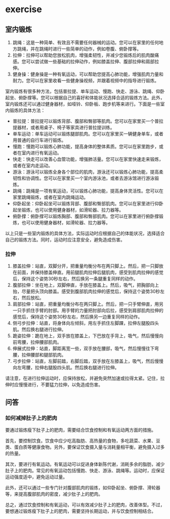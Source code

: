 # exercise

## 室内锻炼

1. 跳绳：这是一种简单、有效且不需要任何器械的运动。您可以在家里的任何地方跳绳，并在跳绳时进行一些简单的动作，例如卷腹、俯卧撑等。
2. 拉伸：拉伸可以帮助您放松肌肉，增强柔韧性，并减少您锻炼后的肌肉酸痛感。您可以尝试做一些基础的拉伸动作，例如膝盖拉伸、腹部拉伸和肩部拉伸。
3. 健身操：健身操是一种有氧运动，可以帮助您提高心肺功能，增强肌肉力量和耐力。您可以在家里收看一些健身操视频，并跟着视频中的指导进行锻炼。

室内锻炼有很多种方法，包括普拉提、单车运动、慢跑、快走、游泳、跳绳、仰卧起坐、俯卧撑等。您可以根据自己的喜好和体能状况选择合适的锻炼方法。此外，室内锻炼还可以通过健身器材，如哑铃、仰卧板、跑步机等来进行。下面是一些室内锻炼的具体方法：

- 普拉提：普拉提可以锻炼背部、腹部和臀部等肌肉。您可以在家里买一个普拉提器材，或者用桌子、椅子等家具进行普拉提训练。
- 单车运动：单车运动可以锻炼腿部肌肉。您可以在家里买一辆健身单车，或者用普通的自行车进行锻炼。
- 慢跑：慢跑可以锻炼心肺功能，提高身体的整体素质。您可以在家里跑步，或者在室内进行有氧运动。
- 快走：快走可以改善心血管功能，增强肺活量。您可以在家里快速走来锻炼，或者在室内走运动。
- 游泳：游泳可以锻炼全身各个部位的肌肉，游泳还可以锻炼心肺功能，提高柔韧性和协调性。您可以在家里买一个室内游泳池，或者去游泳馆进行游泳锻炼。
- 跳绳：跳绳是一项有氧运动，可以锻炼心肺功能，提高身体灵活性。您可以在家里跳绳锻炼，或者在室内跳绳运动。
- 仰卧起坐：仰卧起坐可以锻炼背部、腹部和臀部肌肉。您可以在家里进行仰卧起坐锻炼，也可以使用健身器材，如滑轮器、拉力器等。
- 俯卧撑：俯卧撑可以锻炼胸部、腹部和臀部肌肉。您可以在家里进行俯卧撑锻炼，也可以使用健身器材，如滑轮器、拉力器等。

以上只是一些室内锻炼的具体方法，实际运动时应根据自己的体能状况，选择适合自己的锻炼方法。同时，运动时应注意安全，避免造成伤害。

### 拉伸

1. 膝盖拉伸：站直，双脚分开，把重量均衡分布在两只脚上。然后，把一只脚放在前面，并保持膝盖伸直。用前腿肌肉拉伸后腿肌肉，感受到肌肉拉伸的感觉后，保持这个姿势30秒左右，然后换另一条腿重复同样的动作。
2. 腹部拉伸：坐在地上，双脚伸直，手放在膝盖上。然后，吸气，把胸部向上抬，尽量把头顶向膝盖。感受到腹部肌肉拉伸的感觉后，保持这个姿势30秒左右，然后放松。
3. 肩部拉伸：站直，把重量均衡分布在两只脚上。然后，把一只手臂伸直，用另一只手抓住手臂的肘部。用手臂的力量把肘部向后拉，感受到肩部肌肉拉伸的感觉后，保持这个姿势30秒左右，然后换另一边重复同样的动作。
4. 侧弓步拉伸：站直，将身体向左倾斜，用左手抓住左脚踝，拉伸左腿股四头肌。然后换右腿进行拉伸。
5. 跪姿拉伸：跪在地上，双手放在膝盖上，下巴放在手背上，吸气，然后慢慢向前弯腰，拉伸腰部肌肉。
6. 伸展式拉伸：站直，脚距离宽一些，双手放在腰部，吸气，然后慢慢往下弯腰，拉伸腰部和腿部肌肉。
7. 弓步拉伸：站直，左脚前踏，右脚后踏，双手放在左膝盖上，吸气，然后慢慢向左弯腰，拉伸右腿股四头肌。然后换右腿进行拉伸。

请注意，在进行拉伸运动时，应保持放松，并避免突然加速或拉得太紧。记住，拉伸时应慢慢进行，不要猛力拉伸，以免造成伤害。

## 问答

### 如何减掉肚子上的肥肉

要通过锻炼瘦下肚子上的肥肉，需要结合饮食控制和有氧运动两方面的措施。

首先，要控制饮食。饮食中应少吃高脂肪、高热量的食物，多吃蔬菜、水果、豆类、蛋白质等健康食物。另外，要保证饮食摄入量与消耗量相平衡，避免摄入过多的热量。

其次，要进行有氧运动。有氧运动可以促进身体新陈代谢，消耗多余的脂肪，减少肚子上的肥肉。常见的有氧运动包括慢跑、快走、游泳、跳绳等。运动时，应保证运动强度适中，避免运动过量。

此外，还可以通过一些专门针对腹部肌肉的锻炼，如仰卧起坐、俯卧撑、滑轮器等，来提高腹部肌肉的密度，减少肚子上的肥肉。

总之，通过饮食控制和有氧运动，可以有效减少肚子上的肥肉，改善体型。不过，要想通过锻炼瘦下肚子上的肥肉，需要坚持长期运动，并与饮食控制相结合。
